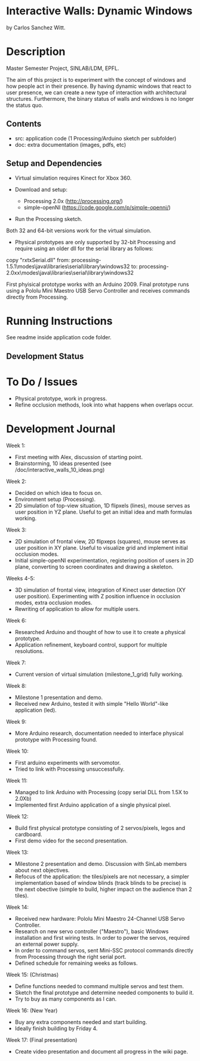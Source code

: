 Interactive Walls: Dynamic Windows
==================================

by Carlos Sanchez Witt.

Description
===========

Master Semester Project, SINLAB/LDM, EPFL.

The aim of this project is to experiment with the concept of windows and how 
people act in their presence. By having dynamic windows that react to user 
presence, we can create a new type of interaction with architectural structures.
Furthermore, the binary status of walls and windows is no longer the status 
quo. 

Contents
--------

- src: application code (1 Processing/Arduino sketch per subfolder)
- doc: extra documentation (images, pdfs, etc)

Setup and Dependencies
----------------------

* Virtual simulation requires Kinect for Xbox 360.

* Download and setup:
	- Processing 2.0x (http://processing.org/)
	- simple-openNI (https://code.google.com/p/simple-openni/)
	
* Run the Processing sketch.

Both 32 and 64-bit versions work for the virtual simulation.

* Physical prototypes are only supported by 32-bit Processing and require using 
  an older dll for the serial library as follows:

copy "rxtxSerial.dll" from:
  processing-1.5.1\modes\java\libraries\serial\library\windows32
to:
  processing-2.0xx\modes\java\libraries\serial\library\windows32
  
First phyisical prototype works with an Arduino 2009.
Final prototype runs using a Pololu Mini Maestro USB Servo Controller and 
receives commands directly from Processing.

Running Instructions
====================

See readme inside application code folder.

Development Status
------------------

To Do / Issues
===============
- Physical prototype, work in progress.
- Refine occlusion methods, look into what happens when overlaps occur.

Development Journal
===================

Week 1:
- First meeting with Alex, discussion of starting point.
- Brainstorming, 10 ideas presented (see /doc/interactive_walls_10_ideas.png)

Week 2:
- Decided on which idea to focus on.
- Environment setup (Processing).
- 2D simulation of top-view situation, 1D flipxels (lines), mouse serves as 
  user position in YZ plane. Useful to get an initial idea and math formulas 
  working.
  
Week 3:
- 2D simulation of frontal view, 2D flipxeps (squares), mouse serves as user 
  position in XY plane. Useful to visualize grid and implement initial 
  occlusion modes.
- Initial simple-openNI experimentation, registering position of users in 2D 
  plane, converting to screen coordinates and drawing a skeleton.
  
Weeks 4-5:
- 3D simulation of frontal view, integration of Kinect user detection (XY user 
  position). Experimenting with Z position influence in occlusion modes, extra 
  occlusion modes.
- Rewriting of application to allow for multiple users.

Week 6:
- Researched Arduino and thought of how to use it to create a physical
  prototype.
- Application refinement, keyboard control, support for multiple resolutions.

Week 7:
- Current version of virtual simulation (milestone_1_grid) fully working.

Week 8:
- Milestone 1 presentation and demo.
- Received new Arduino, tested it with simple "Hello World"-like application
  (led).

Week 9:
- More Arduino research, documentation needed to interface physical prototype 
  with Processing found.

Week 10:
- First arduino experiments with servomotor.
- Tried to link with Processing unsuccessfully.

Week 11:
- Managed to link Arduino with Processing (copy serial DLL from 1.5X to 2.0Xb)
- Implemented first Arduino application of a single physical pixel.

Week 12:
- Build first physical prototype consisting of 2 servos/pixels, legos and 
  cardboard.
- First demo video for the second presentation.

Week 13:
- Milestone 2 presentation and demo. Discussion with SinLab members about next
  objectives.
- Refocus of the application: the tiles/pixels are not necessary, a simpler
  implementation based of window blinds (track blinds to be precise) is the next
  obective (simple to build, higher impact on the audience than 2 tiles).
  
Week 14:
- Received new hardware: Pololu Mini Maestro 24-Channel USB Servo Controller.
- Research on new servo controller ("Maestro"), basic Windows installation and 
  first wiring tests. In order to power the servos, required an external power
  supply.
- In order to command servos, sent Mini-SSC protocol commands directly from
  Processing through the right serial port.
- Defined schedule for remaining weeks as follows.
  
Week 15: (Christmas)
- Define functions needed to command multiple servos and test them.
- Sketch the final prototype and determine needed components to build it.
- Try to buy as many components as I can.

Week 16: (New Year)
- Buy any extra components needed and start building.
- Ideally finish building by Friday 4.

Week 17: (Final presentation)
- Create video presentation and document all progress in the wiki page.
